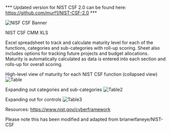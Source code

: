 *** Updated version for NIST CSF 2.0 can be found here: https://github.com/murf1/NIST-CSF-2.0 ***

![NISF CSF Banner](https://user-images.githubusercontent.com/13479057/228096944-0ffddc2d-6348-41aa-b6b3-78537ae41707.png)

NIST CSF CMM XLS

Excel spreadsheet to track and calculate maturity level for each of the functions, categories and sub-categories with roll-up scoring.
Sheet also includes options for tracking future projects and budget allocations.
Maturity is automatically calculated as data is entered into each section and rolls-up for overall scoring.

High-level view of maturity for each NIST CSF function (collapsed view)
![Table](https://user-images.githubusercontent.com/13479057/228096313-7dff2c9b-8cae-46bf-aaa8-bd36ff3de28c.png)

Expanding out categories and sub-categories
![Table2](https://user-images.githubusercontent.com/13479057/228096372-42a5f626-2b6a-4886-ae2d-b2714b2fab88.png)

Expanding out for controls
![Table3](https://user-images.githubusercontent.com/13479057/228096378-0bd6e937-bc5b-4659-94d5-342e136f99d6.png)

Resources:
https://www.nist.gov/cyberframework


Please note this has been modified and adapted from brianwifaneye/NIST-CSF
